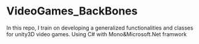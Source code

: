 # VideoGames_BackBones
In this repo, I train on developing a generalized functionalities and classes for unity3D video games. Using C# with Mono&amp;Microsoft.Net framwork 
